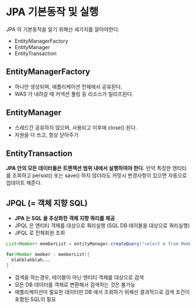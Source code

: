 # JPA 기본동작 및 실행
JPA 의 기본동작을 알기 위해선 세가지를 알아야한다.
- EntityManagerFactory
- EntityManager
- EntityTransaction


## EntityManagerFactory
* 하나만 생성되며, 애플리케이션 전체에서 공유된다.
* WAS 가 내려갈 때 커넥션 풀링 등 리소스가 릴리즈된다.

## EntityManager
* 스레드간 공유하지 않으며, 사용되고 이후에 close() 된다.
* 자원을 다 쓰고, 항상 닫아주기


## EntityTransaction
__JPA 안의 모든 데이터들은 트랜잭션 범위 내에서 실행하여야 한다.__ 만약 특정한 엔티티를 조회하고 persist() 또는 save() 하지 않더라도 커밋시 변경사항이 있으면 자동으로 업데이트 해준다.


## JPQL (= 객체 지향 SQL)
- __JPA 는 SQL 을 추상화한 객체 지향 쿼리를 제공__
- JPQL 은 엔티티 객체를 대상으로 쿼리실행 (SQL DB 테이블을 대상으로 쿼리실행)
- JPQL 로 전체회원 조회
```java
List<Member> memberList = entityManager.createQuery("select m from Member as m", Member.class).getResultList();

for(Member member : memberList){
  blahblahblah...
}
```

* 검색을 하는경우, 테이블이 아닌 엔티티 객체를 대상으로 검색
* 모든 DB 데이터를 객체로 변환해서 검색하는 것은 불가능
* 애플리케이션이 필요한 데이터만 DB 에서 조회하기 위해선 결과적으로 검색 조건이 포함된 SQL이 필요
